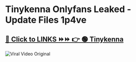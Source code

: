
 # Tinykenna Onlyfans Leaked - Update Files 1p4ve

## <h2><a href="https://clipsfans.com/Tinykenna&ref=git">🔗 Click to LINKS ⏩⏩ 👉 🟢 Tinykenna </a></h2>

<a href="https://clipsfans.com/Tinykenna&ref=git" rel="nofollow" data-target="animated-image.originalLink"><img src="https://i.ibb.co.com/xMMVF88/686577567.gif" alt="Viral Video Original" style="max-width: 100%; display: inline-block;" data-target="animated-image.originalImage"></a>

